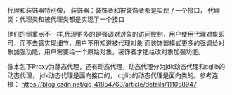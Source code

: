代理和装饰器特别像，
装饰器：装饰者和被装饰者都是实现了一个接口，
代理类：代理类和被代理类都是实现了一个接口

他们的侧重点不一样,代理更多的是强调对对象的访问控制，用户使用代理对象即可，而不去管实现细节，用户不用知道被代理对象
而装饰器模式更多的强调给对象加强功能，用户需要给一个原始对象，装饰者才能给改对象加强功能。

像本包下Proxy为静态代理，还有动态代理，动态代理分为jdk动态代理和cglib的动态代理，
jdk动态代理是面向接口的，
cglib的动态代理是面向类的。参考连接： https://blog.csdn.net/qq_41854763/article/details/111058947